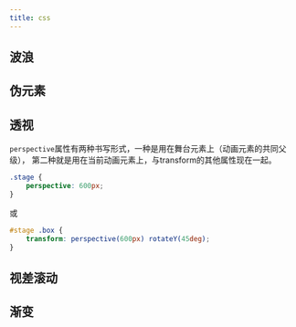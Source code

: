 ```yaml
---
title: css
---
```

## 波浪

<wave/>

## 伪元素

<css-custom-nav/>

## 透视

<css-perspective/>

`perspective`属性有两种书写形式，一种是用在舞台元素上（动画元素的共同父级），
第二种就是用在当前动画元素上，与transform的其他属性现在一起。
```css
.stage {
    perspective: 600px;
}
```
或
```css
#stage .box {
    transform: perspective(600px) rotateY(45deg);
}
```

## 视差滚动

<css-disparity/>

## 渐变

<css-gradient/>

